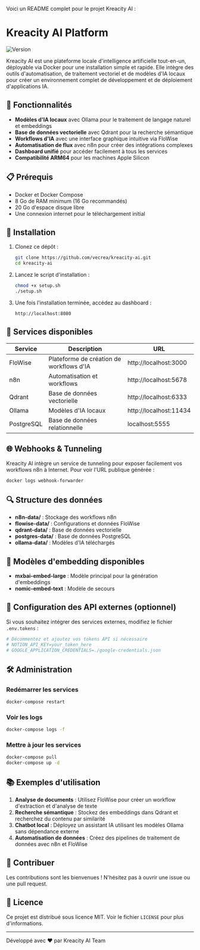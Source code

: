 Voici un README complet pour le projet Kreacity AI :

# Kreacity AI Platform

![Version](https://img.shields.io/badge/version-1.5.0-blue)

Kreacity AI est une plateforme locale d'intelligence artificielle tout-en-un, déployable via Docker pour une installation simple et rapide. Elle intègre des outils d'automatisation, de traitement vectoriel et de modèles d'IA locaux pour créer un environnement complet de développement et de déploiement d'applications IA.

## 🌟 Fonctionnalités

- **Modèles d'IA locaux** avec Ollama pour le traitement de langage naturel et embeddings
- **Base de données vectorielle** avec Qdrant pour la recherche sémantique
- **Workflows d'IA** avec une interface graphique intuitive via FloWise
- **Automatisation de flux** avec n8n pour créer des intégrations complexes
- **Dashboard unifié** pour accéder facilement à tous les services
- **Compatibilité ARM64** pour les machines Apple Silicon

## 📋 Prérequis

- Docker et Docker Compose
- 8 Go de RAM minimum (16 Go recommandés)
- 20 Go d'espace disque libre
- Une connexion internet pour le téléchargement initial

## 🚀 Installation

1. Clonez ce dépôt :
   ```bash
   git clone https://github.com/vecrea/kreacity-ai.git
   cd kreacity-ai
   ```

2. Lancez le script d'installation :
   ```bash
   chmod +x setup.sh
   ./setup.sh
   ```

3. Une fois l'installation terminée, accédez au dashboard :
   ```
   http://localhost:8080
   ```

## 🔧 Services disponibles

| Service | Description | URL |
|---------|-------------|-----|
| FloWise | Plateforme de création de workflows d'IA | http://localhost:3000 |
| n8n | Automatisation et workflows | http://localhost:5678 |
| Qdrant | Base de données vectorielle | http://localhost:6333 |
| Ollama | Modèles d'IA locaux | http://localhost:11434 |
| PostgreSQL | Base de données relationnelle | localhost:5555 |

## 🌐 Webhooks & Tunneling

Kreacity AI intègre un service de tunneling pour exposer facilement vos workflows n8n à Internet. Pour voir l'URL publique générée :

```bash
docker logs webhook-forwarder
```

## 🔍 Structure des données

- **n8n-data/** : Stockage des workflows n8n
- **flowise-data/** : Configurations et données FloWise
- **qdrant-data/** : Base de données vectorielle
- **postgres-data/** : Base de données PostgreSQL
- **ollama-data/** : Modèles d'IA téléchargés

## 🧩 Modèles d'embedding disponibles

- **mxbai-embed-large** : Modèle principal pour la génération d'embeddings
- **nomic-embed-text** : Modèle de secours

## 🔐 Configuration des API externes (optionnel)

Si vous souhaitez intégrer des services externes, modifiez le fichier `.env.tokens` :

```bash
# Décommentez et ajoutez vos tokens API si nécessaire
# NOTION_API_KEY=your_token_here
# GOOGLE_APPLICATION_CREDENTIALS=./google-credentials.json
```

## 🛠️ Administration

### Redémarrer les services
```bash
docker-compose restart
```

### Voir les logs
```bash
docker-compose logs -f
```

### Mettre à jour les services
```bash
docker-compose pull
docker-compose up -d
```

## 📚 Exemples d'utilisation

1. **Analyse de documents** : Utilisez FloWise pour créer un workflow d'extraction et d'analyse de texte
2. **Recherche sémantique** : Stockez des embeddings dans Qdrant et recherchez du contenu par similarité
3. **Chatbot local** : Déployez un assistant IA utilisant les modèles Ollama sans dépendance externe
4. **Automatisation de données** : Créez des pipelines de traitement de données avec n8n et FloWise

## 🤝 Contribuer

Les contributions sont les bienvenues ! N'hésitez pas à ouvrir une issue ou une pull request.

## 📜 Licence

Ce projet est distribué sous licence MIT. Voir le fichier `LICENSE` pour plus d'informations.

---

Développé avec ❤️ par Kreacity AI Team
